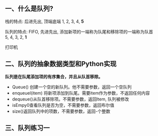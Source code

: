##  一、什么是队列?

栈的特点: 后进先出, 顶端底端   1, 2, 3, 4, **5**

队列的特点: FIFO, 先进先出, 添加新项的一端称为队尾和移除项的一端称为队首   5, 4, 3, 2, **1**

打印机

## 二、队列的抽象数据类型和Python实现

**队列是在队尾添加项的有序集合，并且从队首移除。**

- Queue() 创建一个空的新队列。他不需要参数，返回一个空队列
- enqueuel(item) 将新项添加到队尾。需要item作为参数，不返回任何内容
- dequeue()从队首移除项。不需要参数，返回ltem, 队列被修改
- isEmpy0查看队列是否为空，不需要参数，返回布尔值
- size()返回队列中的项数，不需要参数，返回-个整数

## 三、队列练习一








